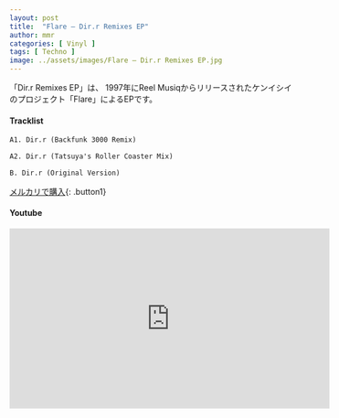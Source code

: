 ```yaml
---
layout: post
title:  "Flare – Dir.r Remixes EP"
author: mmr
categories: [ Vinyl ]
tags: [ Techno ]
image: ../assets/images/Flare – Dir.r Remixes EP.jpg
---
```


「Dir.r Remixes EP」は、
1997年にReel Musiqからリリースされたケンイシイのプロジェクト「Flare」によるEPです。

#### Tracklist
```md
A1. Dir.r (Backfunk 3000 Remix)

A2. Dir.r (Tatsuya's Roller Coaster Mix)

B. Dir.r (Original Version)
```

[メルカリで購入](https://jp.mercari.com/item/m22811208224?afid=6142608987){: .button1}

#### Youtube
<iframe width="560" height="315" src="https://www.youtube.com/embed/K3WpW6BY6uQ?si=XkWwa_ZVEAFd67nO" title="YouTube video player" frameborder="0" allow="accelerometer; autoplay; clipboard-write; encrypted-media; gyroscope; picture-in-picture; web-share" referrerpolicy="strict-origin-when-cross-origin" allowfullscreen></iframe>